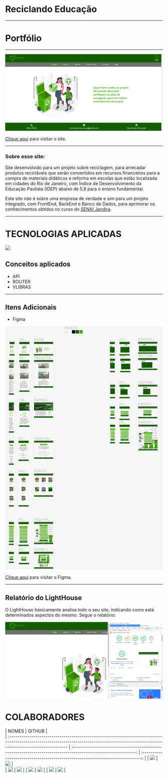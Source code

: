 # Reciclando Educação

---

# Portfólio
---

![Screenshot](./img-readme/home-reciclando-educacao.png)

[Clique aqui](https://reciclando-educacao.vercel.app/) para visitar o site.

---

### Sobre esse site:

Site desenvolvido para um projeto sobre reciclagem, para arrecadar produtos recicláveis que serão convertidos em recursos financeiros para a compra de materiais didáticos e reforma em escolas que estão localizada em cidades do Rio de Janeiro, com Índice de Desenvolvimento da Educação Paulista (IDEP) abaixo de 5,8 para o ensino fundamental.

Este site não é sobre uma empresa de verdade e sim para um projeto integrado, com FrontEnd, BackEnd e Banco de Dados, para aprimorar os conhecimentos obtidos no curso do [SENAI Jandira](https://jandira.sp.senai.br/).

---


<h1>TECNOLOGIAS APLICADAS</h1>
   <a href="https://skillicons.dev">
      <img src="https://skillicons.dev/icons?i=vscode,github,git,js,nodejs,html,css,mysql,postman,jquery,&theme=dark" />
   </a>


## Conceitos aplicados

<div>

- API
- ROUTER
- VLIBRAS

</div>

---
## Itens Adicionais

- Figma

![Screenshot](./img-readme/figma-reciclando-educacao.png)

[Clique aqui](https://www.figma.com/file/8UnrysItM9fHTTRUBzABCh/Apresenta%C3%A7%C3%A3o?type=design&node-id=0-1&t=gYIfAOIKTKukF1EC-0) para visitar o Figma.

---
## Relatório do LightHouse
O LightHouse básicamente analisa todo o seu site, indicando como está determinados aspectos do mesmo. Segue o relatório:

![Report](./img-readme/lighthouse-reciclando-educacao.png)


</div>
   <h1>COLABORADORES</h1>

| NOMES                                                                                                                                                                                      |                                                     GITHUB                                                      |                                       
| :----------------------------------------------------------------------------------------------------------------------------------------------------------------------------------------- | :-------------------------------------------------------------------------------------------------------------: | :------------------------------------------------------------------------------: |
| <a href="https://github.com/biiaduartez"><img src="https://img.shields.io/badge/DESENVOLVEDOR-BIANCA%20DUARTEZ-informational?style=for-the-badge&logo=appveyorlabelColor=FF00FF"></a> | <a href="https://github.com/biiaduartez"><img src="https://skillicons.dev/icons?i=github&theme=dark"/></a> |  
| <a href="https://github.com/Rib3r0"><img src="https://img.shields.io/badge/DESENVOLVEDOR-EDUARDO%20RIBEIRO%20-informational?style=for-the-badge&logo=appveyorlabelColor=FF00FF"></a>      | <a href="https://github.com/Rib3r0"><img src="https://skillicons.dev/icons?i=github&theme=dark"/></a> |
| <a href="https://github.com/GABRIELDOMINGUESR"><img src="https://img.shields.io/badge/DESENVOLVEDOR-GABRIEL%20DOMINGUES-informational?style=for-the-badge&logo=appveyorlabelColor=FF00FF"></a>      | <a href="https://github.com/GABRIELDOMINGUESR"><img src="https://skillicons.dev/icons?i=github&theme=dark"/></a> | 
| <a href="https://github.com/GustavoPrevelate"><img src="https://img.shields.io/badge/DESENVOLVEDOR-GUSTAVO%20PREVELATE%20-informational?style=for-the-badge&logo=appveyorlabelColor=FF00FF"></a>      | <a href="https://github.com/GustavoPrevelate"><img src="https://skillicons.dev/icons?i=github&theme=dark"/></a> | 

